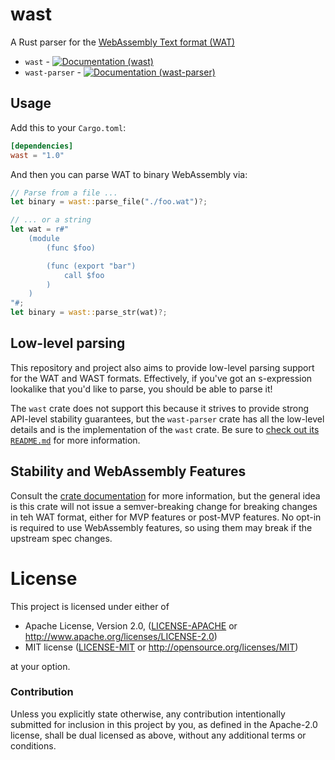 # wast

A Rust parser for the [WebAssembly Text format (WAT)][wat]

* `wast` - [![Documentation (`wast`)](https://docs.rs/wast/badge.svg)](https://docs.rs/wast)
* `wast-parser` - [![Documentation (`wast-parser`)](https://docs.rs/wast-parser/badge.svg)](https://docs.rs/wast-parser)

[wat]: http://webassembly.github.io/spec/core/text/index.html

## Usage

Add this to your `Cargo.toml`:

```toml
[dependencies]
wast = "1.0"
```

And then you can parse WAT to binary WebAssembly via:

```rust
// Parse from a file ...
let binary = wast::parse_file("./foo.wat")?;

// ... or a string
let wat = r#"
    (module
        (func $foo)

        (func (export "bar")
            call $foo
        )
    )
"#;
let binary = wast::parse_str(wat)?;
```

## Low-level parsing

This repository and project also aims to provide low-level parsing support for
the WAT and WAST formats. Effectively, if you've got an s-expression lookalike
that you'd like to parse, you should be able to parse it!

The `wast` crate does not support this because it strives to provide strong
API-level stability guarantees, but the `wast-parser` crate has all the
low-level details and is the implementation of the `wast` crate. Be sure to
[check out its `README.md`](crates/parser/README.md) for more information.

## Stability and WebAssembly Features

Consult the [crate documentation](https://docs.rs/wast) for more information,
but the general idea is this crate will not issue a semver-breaking change for
breaking changes in teh WAT format, either for MVP features or post-MVP
features. No opt-in is required to use WebAssembly features, so using them may
break if the upstream spec changes.

# License

This project is licensed under either of

 * Apache License, Version 2.0, ([LICENSE-APACHE](LICENSE-APACHE) or
   http://www.apache.org/licenses/LICENSE-2.0)
 * MIT license ([LICENSE-MIT](LICENSE-MIT) or
   http://opensource.org/licenses/MIT)

at your option.

### Contribution

Unless you explicitly state otherwise, any contribution intentionally submitted
for inclusion in this project by you, as defined in the Apache-2.0 license,
shall be dual licensed as above, without any additional terms or conditions.
